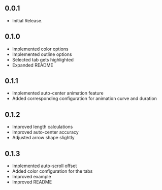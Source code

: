 ## 0.0.1

* Initial Release.

## 0.1.0

* Implemented color options
* Implemented outline options
* Selected tab gets highlighted
* Expanded README

## 0.1.1

* Implemented auto-center animation feature
* Added corresponding configuration for animation curve and duration

## 0.1.2

* Improved length calculations
* Improved auto-center accuracy
* Adjusted arrow shape slightly

## 0.1.3

* Implemented auto-scroll offset
* Added color configuration for the tabs
* Improved example
* Improved README

